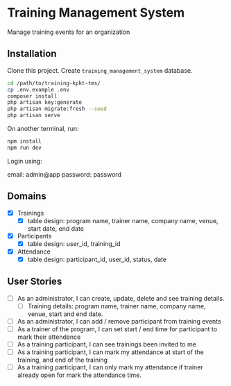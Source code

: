 # Training Management System

Manage training events for an organization

## Installation

Clone this project. Create `training_management_system` database.

```bash
cd /path/to/training-kpkt-tms/
cp .env.example .env 
composer install 
php artisan key:generate
php artisan migrate:fresh --seed
php artisan serve
```

On another terminal, run:

```bash
npm install 
npm run dev
```

Login using:

email: admin@app
password: password

## Domains

- [x] Trainings
  - [x] table design: program name, trainer name, company name, venue, start date, end date
- [x] Participants
  - [x] table design: user_id, training_id
- [x] Attendance
  - [x] table design: participant_id, user_id, status, date

## User Stories

- [ ] As an administrator, I can create, update, delete and see training details.
  - [ ] Training details: program name, trainer name, company name, venue, start and end date.
- [ ] As an administrator, I can add / remove participant from training events
- [ ] As a trainer of the program, I can set start / end time for participant to mark their attendance
- [ ] As a training participant, I can see trainings been invited to me
- [ ] As a training participant, I can mark my attendance at start of the training, and end of the training
- [ ] As a training participant, I can only mark my attendance if trainer already open for mark the attendance time.
